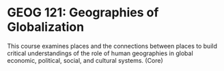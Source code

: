 # GEOG 121: Geographies of Globalization

This course examines places and the connections between places to build critical understandings of the role of human geographies in global economic, political, social, and cultural systems. (Core)